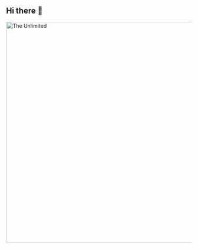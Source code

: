 ## Hi there 👋

<img src="![Берсерк](https://github.com/user-attachments/assets/d621415f-9e07-4488-8dde-10d640af70ea)" alt="The Unlimited" width="600">
